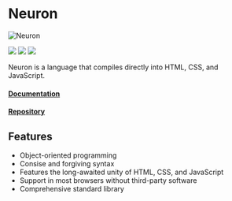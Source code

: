# Neuron
![Neuron](.../docs/g1143.png)

![](https://travis-ci.com/underpig1/neuron-lang.svg?token=mzNPUMLDXoM8ZdHFTfyh&branch=master)
![](https://github.com/underpig1/neuron-lang/workflows/neuron-lang/badge.svg)
![](https://readthedocs.org/projects/neuron-lang/badge/?version=master)

Neuron is a language that compiles directly into HTML, CSS, and JavaScript.

#### [Documentation](https://neuron-lang.readthedocs.io/en/master/)
#### [Repository](https://github.com/underpig1/neuron-lang)

## Features
- Object-oriented programming
- Consise and forgiving syntax
- Features the long-awaited unity of HTML, CSS, and JavaScript
- Support in most browsers without third-party software
- Comprehensive standard library

